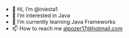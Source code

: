 - 👋 Hi, I’m @iniesta1
- 👀 I’m interested in Java
- 🌱 I’m currently learning Java Frameworks
- 📫 How to reach me alpozer17@hotmail.com

<!---
iniesta1/iniesta1 is a ✨ special ✨ repository because its `README.md` (this file) appears on your GitHub profile.
You can click the Preview link to take a look at your changes.
--->

